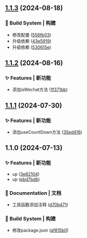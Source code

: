

## [1.1.3](https://github.com/LUDA0831/ts-utils/compare/1.1.2...1.1.3) (2024-08-18)


### 👷‍ Build System | 构建

* 修改配置 ([556fb03](https://github.com/LUDA0831/ts-utils/commit/556fb03c4634471638e62a9115ce2be523579e87))
* 升级依赖 ([43e5919](https://github.com/LUDA0831/ts-utils/commit/43e59195148e731e20039153245cf23c5c530f4b))
* 升级依赖 ([530615e](https://github.com/LUDA0831/ts-utils/commit/530615e6a995572fafa2ec65f236b58a0bd88663))

## [1.1.2](https://github.com/LUDA0831/ts-utils/compare/1.1.1...1.1.2) (2024-08-16)


### ✨ Features | 新功能

* 添加isWechat方法 ([1f371bb](https://github.com/LUDA0831/ts-utils/commit/1f371bbd382635f4e3abac9d36e4b37c93258444))

## [1.1.1](https://github.com/LUDA0831/ts-utils/compare/1.1.0...1.1.1) (2024-07-30)


### ✨ Features | 新功能

* 添加useCountDown方法 ([35ed416](https://github.com/LUDA0831/ts-utils/commit/35ed416a9b169cb5d511c9fb4d482a2d7d4d4bed))

## 1.1.0 (2024-07-13)


### ✨ Features | 新功能

* up ([3e82104](https://github.com/LUDA0831/ts-utils/commit/3e82104c1dc01613b4161e8367d774fe914558d9))
* up ([ebd7bdb](https://github.com/LUDA0831/ts-utils/commit/ebd7bdbd8557c0b8de48c6652822eeb4a05dc9f6))


### 📝 Documentation | 文档

* 工具函数添加注释 ([d70b471](https://github.com/LUDA0831/ts-utils/commit/d70b4714c31c1eabd9e17d2d56945c1218896991))


### 👷‍ Build System | 构建

* 修改package.json ([af815b0](https://github.com/LUDA0831/ts-utils/commit/af815b0065637138bf51fc5b9e5fcb69ea33f121))

